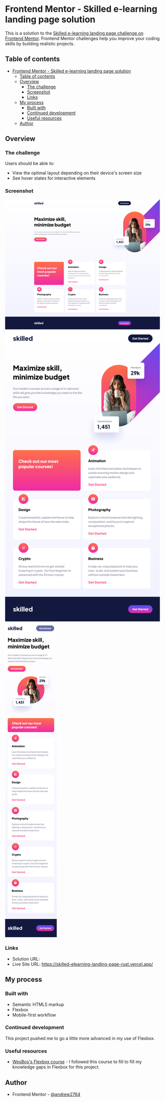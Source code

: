 # Frontend Mentor - Skilled e-learning landing page solution

This is a solution to the [Skilled e-learning landing page challenge on Frontend Mentor](https://www.frontendmentor.io/challenges/skilled-elearning-landing-page-S1ObDrZ8q). Frontend Mentor challenges help you improve your coding skills by building realistic projects.

## Table of contents

- [Frontend Mentor - Skilled e-learning landing page solution](#frontend-mentor---skilled-e-learning-landing-page-solution)
  - [Table of contents](#table-of-contents)
  - [Overview](#overview)
    - [The challenge](#the-challenge)
    - [Screenshot](#screenshot)
    - [Links](#links)
  - [My process](#my-process)
    - [Built with](#built-with)
    - [Continued development](#continued-development)
    - [Useful resources](#useful-resources)
  - [Author](#author)


## Overview

### The challenge

Users should be able to:

- View the optimal layout depending on their device's screen size
- See hover states for interactive elements

### Screenshot

![](./src/assets/viewDesktop.png)
![](./src/assets/viewTablet.png)
![](./src/assets/viewMobile.png)

### Links

- Solution URL: 
- Live Site URL: https://skilled-elearning-landing-page-rust.vercel.app/

## My process

### Built with

- Semantic HTML5 markup
- Flexbox
- Mobile-first workflow

### Continued development
This project pushed me to go a little more advanced in my use of Flexbox.

### Useful resources

- [WesBos's Flexbox course](https://flexbox.io/) - I followed this course to fill to fill my knowledge gaps in Flexbox for this project.
  
## Author

- Frontend Mentor - [@andrew2764](https://www.frontendmentor.io/profile/andrew2764)
